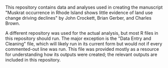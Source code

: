 This repository contains data and analyses used in creating the manuscript "Muskrat occurrence in Rhode Island shows little evidence of land use change driving declines" 
by John Crockett, Brian Gerber, and Charles Brown.

A different repository was used for the actual analysis, but most R files in this repository should run. The major exception is the "Data Entry and Cleaning" file, which will likely run in its current form
but would not if every commented-out line was run. This file was provided mostly as a resource for understanding how its outputs were created; the relevant outputs are included in this repository. 
